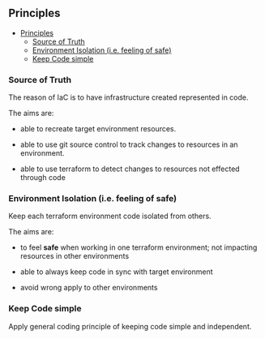 ## Principles

- [Principles](#principles)
  - [Source of Truth](#source-of-truth)
  - [Environment Isolation (i.e. feeling of safe)](#environment-isolation-ie-feeling-of-safe)
  - [Keep Code simple](#keep-code-simple)

### Source of Truth

The reason of IaC is to have infrastructure created represented in code.

The aims are:

- able to recreate target environment resources.
  
- able to use git source control to track changes to resources in an environment.

- able to use terraform to detect changes to resources not effected through code


### Environment Isolation (i.e. feeling of safe)

Keep each terraform environment code isolated from others.

The aims are:

- to feel **safe** when working in one terraform environment; not impacting resources in other environments

- able to always keep code in sync with target environment

- avoid wrong apply to other environments

### Keep Code simple

Apply general coding principle of keeping code simple and independent. 